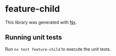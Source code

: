 # feature-child

This library was generated with [Nx](https://nx.dev).

## Running unit tests

Run `nx test feature-child` to execute the unit tests.
